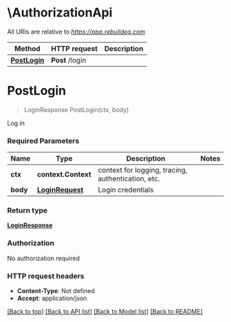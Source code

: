 # \AuthorizationApi

All URIs are relative to *https://app.rebuildeq.com*

Method | HTTP request | Description
------------- | ------------- | -------------
[**PostLogin**](AuthorizationApi.md#PostLogin) | **Post** /login | 


# **PostLogin**
> LoginResponse PostLogin(ctx, body)


Log in

### Required Parameters

Name | Type | Description  | Notes
------------- | ------------- | ------------- | -------------
 **ctx** | **context.Context** | context for logging, tracing, authentication, etc.
  **body** | [**LoginRequest**](LoginRequest.md)| Login credentials | 

### Return type

[**LoginResponse**](LoginResponse.md)

### Authorization

No authorization required

### HTTP request headers

 - **Content-Type**: Not defined
 - **Accept**: application/json

[[Back to top]](#) [[Back to API list]](../README.md#documentation-for-api-endpoints) [[Back to Model list]](../README.md#documentation-for-models) [[Back to README]](../README.md)

